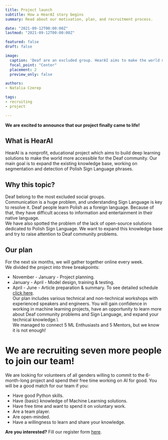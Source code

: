 ```yaml
---
title: Project launch
subtitle: How a HearAI story begins
summary: Read about our motivation, plan, and recruitment process.

date: "2021-09-12T00:00:00Z"
lastmod: "2021-09-12T00:00:00Z"

featured: false
draft: false

image:
  caption: 'Deaf are an excluded group. HearAI aims to make the world more accessible for the Deaf community.'
  focal_point: "Center"
  placement: 2
  preview_only: false

authors:
- Natalia Czerep

tags:
- recruiting
- project

---
```

**We are excited to announce that our project finally came to life!**

## What is HearAI
HearAI is a nonprofit, educational project which aims to build deep learning solutions to make the world more accessible for the Deaf community.
Our main goal is to expand the existing knowledge base, working on segmentation and detection of Polish Sign Language phrases.

## Why this topic?
Deaf belong to the most excluded social groups.\
Communication is a huge problem, and understanding Sign Language is key to resolve it.
Deaf people learn Polish as a foreign language. Because of that, they have difficult access to information and entertainment in their native language.\
We have also spotted the problem of the lack of open-source solutions dedicated to Polish Sign Language.
We want to expand this knowledge base and try to raise attention to Deaf community problems.

## Our plan
For the next six months, we will gather together online every week.\
We divided the project into three breakpoints:
* November - January - Project planning.
* January - April - Model design, training & testing.
* April - June  - Article preparation & summary.
To see detailed schedule [click here](https://www.hearai.pl/about/).\
Our plan includes various technical and non-technical workshops with experienced speakers and engineers.
You will gain confidence in working in machine learning projects, have an opportunity to learn more about Deaf community problems and Sign Language, and expand your technical knowledge.\	 
We managed to connect 5 ML Enthusiasts and 5 Mentors, but we know it is not enough!

# We are recruiting seven more people to join our team!
We are looking for volunteers of all genders willing to commit to the 6-month-long project and spend their free time working on AI for good.
You will be a good match for our team if you:
* Have good Python skills.
* Have (basic) knowledge of Machine Learning solutions.
* Have free time and want to spend it on voluntary work.
* Are a team player.
* Are open-minded.
* Have a willingness to learn and share your knowledge.

**Are you interested?**
Fill our register form [here](https://forms.gle/bN5S1dhFS2Zf57U77).
